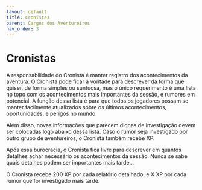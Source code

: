 ```yaml
---
layout: default
title: Cronistas
parent: Cargos dos Aventureiros
nav_order: 3
---
```

# Cronistas

A responsabilidade do Cronista é manter registro dos acontecimentos da aventura. O Cronista pode ficar a vontade para descrever da forma que quiser, de forma simples ou suntuosa, mas o único requerimento é uma lista no topo com os acontecimentos mais importantes da sessão, e rumores em potencial. A função dessa lista é para que todos os jogadores possam se manter facilmente atualizados sobre os últimos acontecimentos, oportunidades, e perigos no mundo.

Além disso, novas informações que parecem dignas de investigação devem ser colocadas logo abaixo dessa lista. Caso o rumor seja investigado por outro grupo de aventureiros, o Cronista também recebe XP.

Após essa burocracia, o Cronista fica livre para descrever em quantos detalhes achar necessário os acontecimentos da sessão. Nunca se sabe quais detalhes podem ser importantes mais tarde...

O Cronista recebe 200 XP por cada relatório detalhado, e X XP por cada rumor que for investigado mais tarde.
